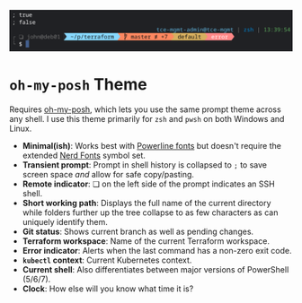 ![Theme Screenshot](oh-my-posh.png)
# `oh-my-posh` Theme
Requires [oh-my-posh](https://ohmyposh.dev/), which lets you use the same prompt theme across any shell. I use this theme primarily for `zsh` and `pwsh` on both Windows and Linux.

- **Minimal(ish)**: Works best with [Powerline fonts](https://github.com/powerline/fonts) but doesn't require the extended [Nerd Fonts](https://github.com/ryanoasis/nerd-fonts) symbol set.
- **Transient prompt**: Prompt in shell history is collapsed to `;` to save screen space *and* allow for safe copy/pasting.
- **Remote indicator**: ❏ on the left side of the prompt indicates an SSH shell. 
- **Short working path**: Displays the full name of the current directory while folders further up the tree collapse to as few characters as can uniquely identify them.
- **Git status**: Shows current branch as well as pending changes.
- **Terraform workspace**: Name of the current Terraform workspace.
- **Error indicator**: Alerts when the last command has a non-zero exit code.
- **`kubectl` context**: Current Kubernetes context.
- **Current shell**: Also differentiates between major versions of PowerShell (5/6/7).
- **Clock**: How else will you know what time it is?